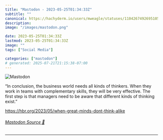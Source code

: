 ```yaml
---
title: "Mastodon - 2023-05-25T01:34:33Z"
subtitle: ""
canonical: https://hachyderm.io/users/mweagle/statuses/110426749269510519
description:
image: "/images/mastodon.png"

date: 2023-05-25T01:34:33Z
lastmod: 2023-05-25T01:34:33Z
image: ""
tags: ["Social Media"]

categories: ["mastodon"]
# generated: 2025-07-21T21:15:38-07:00
---
```

![Mastodon](/images/mastodon.png)

<p>“In conclusion, the business world needs all kinds of thinkers. When they work in teams with complementary skills, they will be very effective. The first step is that managers need to be aware that different kinds of thinking exist.”</p><p><a href="https://hbr.org/2023/05/when-great-minds-dont-think-alike" target="_blank" rel="nofollow noopener noreferrer" translate="no"><span class="invisible">https://</span><span class="ellipsis">hbr.org/2023/05/when-great-min</span><span class="invisible">ds-dont-think-alike</span></a></p>


###### [Mastodon Source 🐘](https://hachyderm.io/@mweagle/110426749269510519)

___
